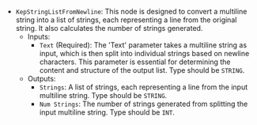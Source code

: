 - `KepStringListFromNewline`: This node is designed to convert a multiline string into a list of strings, each representing a line from the original string. It also calculates the number of strings generated.
    - Inputs:
        - `Text` (Required): The 'Text' parameter takes a multiline string as input, which is then split into individual strings based on newline characters. This parameter is essential for determining the content and structure of the output list. Type should be `STRING`.
    - Outputs:
        - `Strings`: A list of strings, each representing a line from the input multiline string. Type should be `STRING`.
        - `Num Strings`: The number of strings generated from splitting the input multiline string. Type should be `INT`.
